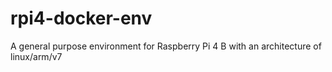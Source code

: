 # rpi4-docker-env
A general purpose environment for Raspberry Pi 4 B with an architecture of linux/arm/v7

